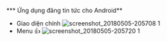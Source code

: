 *** Ứng dụng đăng tin tức cho Android**
- Giao diện chính
![screenshot_20180505-205708 1](https://user-images.githubusercontent.com/33947000/39664072-0e555014-50a8-11e8-96e3-15978e38c05a.jpg)
- Menu 👍 
![screenshot_20180505-205720 1](https://user-images.githubusercontent.com/33947000/39664070-f5a8354a-50a7-11e8-8297-787619db0f85.jpg)
